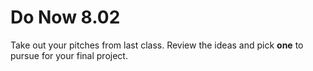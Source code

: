 # Do Now 8.02

Take out your pitches from last class. Review the ideas and pick **one** to pursue for your final project.

